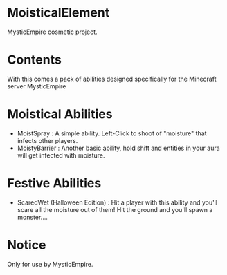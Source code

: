 # MoisticalElement
MysticEmpire cosmetic project.

# Contents
With this comes a pack of abilities designed specifically for the Minecraft server MysticEmpire

# Moistical Abilities
- MoistSpray : A simple ability. Left-Click to shoot of "moisture" that infects other players.
- MoistyBarrier : Another basic ability, hold shift and entities in your aura will get infected with moisture.

# Festive Abilities
- ScaredWet (Halloween Edition) : Hit a player with this ability and you'll scare all the moisture out of them! Hit the ground and you'll spawn a monster....

# Notice
Only for use by MysticEmpire.
